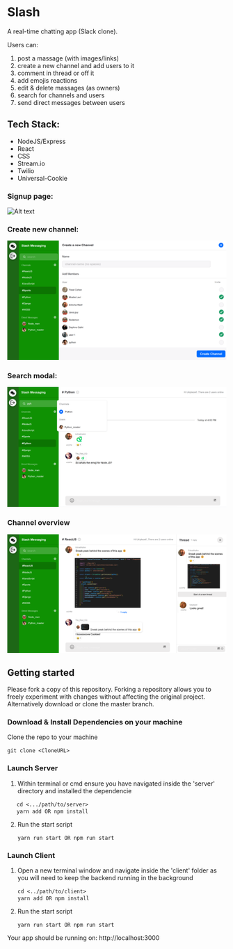# Slash

A real-time chatting app (Slack clone).

Users can:

1. post a massage (with images/links)
2. create a new channel and add users to it
3. comment in thread or off it
4. add emojis reactions
5. edit & delete massages (as owners)
6. search for channels and users
7. send direct messages between users

<!-- ### [Online Demo](https://canna-cure.netlify.app/) -->

## Tech Stack:

- NodeJS/Express
- React
- CSS
- Stream.io
- Twilio
- Universal-Cookie

### Signup page:

![Alt text](https://raw.github.com/Ukiplezet/Chat_app/main/Project_images\chat_app_cover.png?raw=true "Signup page")

### Create new channel:

![Alt text](Project_images\chat_app_create_channel.png?raw=true "Create new Channel")

### Search modal:

![Alt text](Project_images\chat_app_search.png?raw=true "Search modal")

### Channel overview

![Alt text](Project_images\chat_app.png?raw=true "Search modal")

## Getting started

Please fork a copy of this repository. Forking a repository allows you to freely experiment with changes without affecting the original project. Alternatively download or clone the master branch.

### Download & Install Dependencies on your machine

Clone the repo to your machine

```
git clone <CloneURL>
```

### Launch Server

1. Within terminal or cmd ensure you have navigated inside the 'server' directory and installed the dependencie

```
   cd <.../path/to/server>
   yarn add OR npm install
```

2. Run the start script
   ```
   yarn run start OR npm run start
   ```

### Launch Client

1. Open a new terminal window and navigate inside the 'client' folder as you will need to keep the backend running in the background
   ```
   cd <../path/to/client>
   yarn add OR npm install
   ```
2. Run the start script
   ```
   yarn run start OR npm run start
   ```

Your app should be running on: http://localhost:3000

